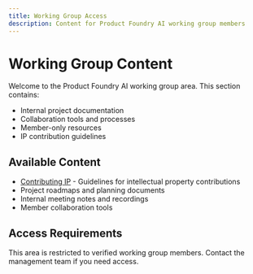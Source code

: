 ```yaml
---
title: Working Group Access
description: Content for Product Foundry AI working group members
---
```


# Working Group Content

Welcome to the Product Foundry AI working group area. This section contains:

- Internal project documentation
- Collaboration tools and processes
- Member-only resources
- IP contribution guidelines

## Available Content

- [Contributing IP](./contribution-ip) - Guidelines for intellectual property contributions
- Project roadmaps and planning documents
- Internal meeting notes and recordings
- Member collaboration tools

## Access Requirements

This area is restricted to verified working group members. Contact the management team if you need access.